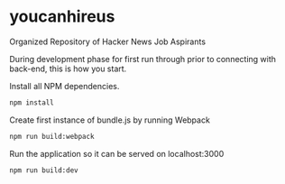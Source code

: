 # youcanhireus
Organized Repository of Hacker News Job Aspirants

During development phase for first run through prior to connecting with back-end, this is how you start.

Install all NPM dependencies.
```sh
npm install
```

Create first instance of bundle.js by running Webpack
```sh
npm run build:webpack
```

Run the application so it can be served on localhost:3000
```sh
npm run build:dev
```
